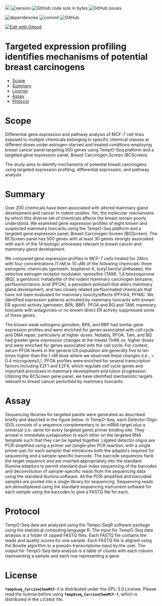 ![](https://img.shields.io/badge/language-R-orange.svg) ![version](https://img.shields.io/badge/GiHub_version-1.1.0-519dd9) ![GitHub code size in bytes](https://img.shields.io/github/languages/code-size/viktormiok/PhD-thesis) ![GitHub issues](https://img.shields.io/github/issues/viktormiok/PhD-thesis)

![dependencies](https://img.shields.io/badge/dependencies-up%20to%20date-orange)  	![commit](https://img.shields.io/github/last-commit/viktormiok/PhD-thesis) ![GitHub](https://img.shields.io/github/license/viktormiok/PhD-thesis)

[![Edit with Gitpod](https://gitpod.io/button/open-in-gitpod.svg)](https://gitpod.io/#https://github.com/viktormiok/PhD-thesis) 

Targeted expression profiling identifies mechanisms of potential breast carcinogens
========================

- [Scope](#scope)
- [Summary](#summary)
- [License](#license)
- [Assay](#assay)
- [Protocol](#protocol)
  
# Scope

Differential gene expression and pathway analysis of MCF-7 cell lines exposed to multiple chemicals belonging to specific chemical classes at different doses under estrogen-starved and treated conditions employing breast cancer panel targeting 500 genes using TempO-Seq platform and a targeted gene expression panel, Breast Carcinogen Screen (BCScreen).

The study aims to identify mechanisms of potential breast carcinogens using targeted expression profiling, differential expression, and pathway analysis.

# Summary

Over 200 chemicals have been associated with altered mammary gland development and cancer in rodent studies. Yet, the molecular mechanisms by which this diverse set of chemicals affects the breast remain poorly understood. We examined gene expression profiles of eight known and suspected mammary toxicants using the TempO-Seq platform and a targeted gene expression panel, Breast Carcinogen Screen (BCScreen). The BCScreen panel has 500 genes with at least 30 genes strongly associated with each of the 14 biologic processes relevant to breast cancer and mammary gland development. 

We compared gene expression profiles in MCF-7 cells treated for 24hrs with four concentrations (1 nM to 10 uM) of the following chemicals: three estrogenic chemicals (genistein, bisphenol A, butyl benzyl phthalate); the selective estrogen receptor modulator, tamoxifen (TAM); 1,4 benzoquinone (BQ), a genotoxic metabolite of the rodent mammary carcinogen benzene; perfluorooctanoic acid (PFOA), a persistent pollutant that alters mammary gland development; and two closely related perfluorinated chemicals that have not been evaluated for mammary toxicity/effects (PFHXA, PFNA). We identified expression patterns activated by mammary toxicants with known ER agonist activity (genistein, BPA, BBP). PFOA and BQ and TAM, mammary toxicants with antagonists or no known direct ER activity suppressed some of these genes. 

The known weak estrogens genistein, BPA, and BBP had similar gene expression profiles and were enriched for genes associated with cell cycle and DNA repair, particularly at higher doses. Notably, PFOA, Tam, and BQ had greater gene expression changes at the lowest (1nM) vs. higher doses and were enriched for genes associated with the cell cycle. For context, serum PFOA levels in the general US population are generally five to ten times higher than the 1 nM dose where we observed these changes (i.e., > 0.4 micrograms/L). PFOA profiles were enriched for several transcription factors including E2F1 and E2F4, which regulate cell cycle genes and important processes in mammary development and tumor progression. Utilizing the BCScreen gene panel, we have identified mechanistic targets relevant to breast cancer perturbed by mammary toxicants.

# Assay
Sequencing libraries for targeted panels were generated as described briefly and depicted in the figure below. In TempO-Seq, each Detector Oligo (DO) consists of a sequence complementary to an mRNA target plus a universal (i.e. same for every targeted gene) primer binding site. They anneal in immediate juxtaposition to each other on the targeted RNA template such that they can be ligated together. Ligated detector oligos are PCR-amplified using a primer set (single-plex PCR reaction, with a single primer pair for each sample) that introduces both the adaptors required for sequencing and a sample-specific barcode. The barcode sequences flank the target sequence and are inserted appropriately into the standard Illumina adaptors to permit standard dual-index sequencing of the barcodes and deconvolution of sample-specific reads from the sequencing data using the standard Illumina software. All the PCR-amplified and barcoded samples are pooled into a single library for sequencing. Sequencing reads are demultiplexed using the standard sequencing instrument software for each sample using the barcodes to give a FASTQ file for each.

# Protocol
TempO-Seq data are analyzed using the Tempo-SeqR software package using the statistical computing language R. The input for TempO-Seq data analysis is a folder of zipped FASTQ files. Each FASTQ file contains the reads and quality scores for one sample. Each FASTQ file is aligned using the Bowtie algorithm to a pseudo-transcriptome input by the user. The output for TempO-Seq data analysis is a table of counts with each column representing a sample and each row representing a gene.

# License

__`TempOseq_CarcinoChemMCF-7`__ is distributed under the GPL-3.0 License. Please read the license before using __`TempOseq_CarcinoChemMCF-7`__, which is distributed in the `LICENSE` file.
